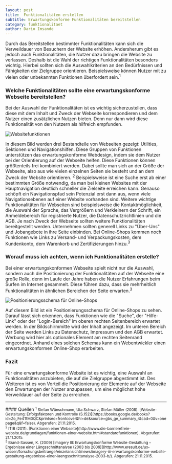 ```yaml
---
layout: post
title:  Funktionalitäten erstellen
subtitle: Erwartungskonforme Funktionalitäten bereitstellen
category: funktionalitaet
author: Dario Imsande
---
```


Durch das Bereitstellen bestimmter Funktionalitäten kann sich die Verweildauer von Besuchern der Website erhöhen. Andersherum gibt es jedoch auch Funktionalitäten, die Nutzer dazu bringen die Website zu verlassen. Deshalb ist die Wahl der richtigen Funktionalitäten besonders wichtig. Hierbei sollten sich die Auswahlkriterien an den Bedürfnissen und Fähigkeiten der Zielgruppe orientieren. Beispielsweise können Nutzer mit zu vielen oder unbekannten Funktionen überfordert sein.<sup>1</sup>

<!--more-->

### Welche Funktionalitäten sollte eine erwartungskonforme Webseite bereitstellen?
Bei der Auswahl der Funktionalitäten ist es wichtig sicherzustellen, dass diese mit dem Inhalt und Zweck der Webseite korrespondieren und dem Nutzer einen zusätzlichen Nutzen bieten. Denn nur dann wird diese Funktionalität von den Nutzern als hilfreich empfunden.

![Websitefunktionen](http://www.informatik.uni-oldenburg.de/~iug15/ew/img/websitefunktionen.png "Websitefunktionen")

In diesem Bild werden drei Bestandteile von Webseiten gezeigt: Utilities, Sektionen und Navigationshilfen. Diese Gruppen von Funktionen unterstützen das erwartungskonforme Webdesign, indem sie dem Nutzer bei der Orientierung auf der Webseite helfen. Diese Funktionen können größtenteils frei kombiniert werden. Dabei sollte man sich an der Größe der Webseite, also aus wie vielen einzelnen Seiten sie besteht und an dem Zweck der Website orientieren. <sup>2</sup>
Beispielsweise ist eine Suche erst ab einer bestimmten Größe notwendig, da man bei kleinen Websites mit der Hauptnavigation deutlich schneller die Zielseite erreichen kann. Genauso schöpft ein Navigationspfad sein Potenzial erst dann aus, wenn viele Navigationsebenen auf einer Website vorhanden sind.
Weitere wichtige Funktionalitäten für Webseiten sind beispielsweise die Kontaktmöglichkeit, die Auswahl der Sprache, das Vergrößern und Verkleinern der Schrift, ein Anmeldebereich für registrierte Nutzer, die Datenschutzrichtlinien und die AGB. Je nach Zweck der Webseite sollten weitere Funktionalitäten bereitgestellt werden. Unternehmen sollten generell Links zu "Über-Uns" und Jobangebote in ihre Seite einbinden. Bei Online-Shops kommen noch Funktionen wie Links zu Versand- und Verpackungskosten, dem Kundenkonto, dem Warenkorb und Zertifizierungen hinzu.<sup>3</sup>

### Worauf muss ich achten, wenn ich Funktionalitäten erstelle?
Bei einer erwartungskonformen Webseite spielt nicht nur die Auswahl, sondern auch die Positionierung der Funktionalitäten auf der Webseite eine große Rolle, denn im Laufe der Jahre haben die Nutzer Erfahrungen beim Surfen im Internet gesammelt. Diese führen dazu, dass sie mehrheitlich Funktionalitäten in ähnlichen Bereichen der Seite erwarten.<sup>3</sup>

![Positionierungsschema für Online-Shops](http://www.informatik.uni-oldenburg.de/~iug15/ew/img/Positionierungsschema_OnlineShops.jpg "Positionierungsschema für Online-Shops")

Auf diesem Bild ist ein Positionierungsschema für Online-Shops zu sehen. Darauf lässt sich erkennen, dass Funktionen wie die "Suche", der "Hilfe-Link" oder der "Login-Bereich" im oberen rechten Seitenbereich erwartet werden. In der Bildschirmmitte wird der Inhalt angezeigt. Im unteren Bereich der Seite werden Links zu Datenschutz, Impressum und den AGB erwartet. Werbung wird hier als optionales Element am rechten Seitenrand eingeordnet. Anhand eines solchen Schemas kann ein Webentwickler einen erwartungskonformen Online-Shop erarbeiten.

### Fazit
Für eine erwartungskonforme Website ist es wichtig, eine Auswahl an Funktionalitäten anzubieten, die auf die Zielgruppe abgestimmt ist. Des Weiteren ist es von Vorteil die Positionierung der Elemente auf der Webseite den Erwartungen der Nutzer anzupassen, um eine möglichst hohe Verweildauer auf der Seite zu erreichen.

<hr id="sources">
#### Quellen
<small>
    <sup>1</sup> Stefan Wünschmann, Uta Schwarz, Stefan Müller (2008). [Website-Gestaltung: Erfolgsfaktoren und Kontrolle (S.152)](https://books.google.de/books?id=Zo_Fe4TtM0QC&printsec=frontcover&hl=de&source=gbs_ge_summary_r&cad=0#v=onepage&q&f=false). Abgerufen: 21.11.2015.
</small><br>
<small>
    <sup>2</sup> ITIB (2011). [Funktionen einer Webseite](http://www.die-barrierefreie-website.de/grundlagen/funktionen-einer-website.html#standardfunktionen). Abgerufen: 21.11.2015.
</small><br>
<small>
    <sup>3</sup> Brand-Sassen, K. (2009) [Imagery III: Erwartungskonforme Website-Gestaltung – Ergebnisse einer Längsschnittanalyse (2003 bis 2009)](http://www.eresult.de/ux-wissen/forschungsbeitraege/einzelansicht/news/imagery-iii-erwartungskonforme-website-gestaltung-ergebnisse-einer-laengsschnittanalyse-2003-b/). Abgerufen: 21.11.2015.
</small><br>
